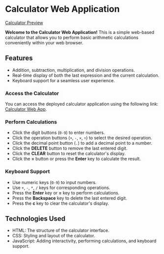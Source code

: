 # Calculator Web Application

[Calculator Preview](https://github.com/filipryznar/calculator/blob/main/calculator.jpg)

**Welcome to the Calculator Web Application!** This is a simple web-based calculator that allows you to perform basic arithmetic calculations conveniently within your web browser.

## Features

- Addition, subtraction, multiplication, and division operations.
- Real-time display of both the last expression and the current calculation.
- Keyboard support for a seamless user experience.


### Access the Calculator

You can access the deployed calculator application using the following link: [Calculator Web App](https://filipryznar.github.io/calculator/).

### Perform Calculations

- Click the digit buttons (`0-9`) to enter numbers.
- Click the operation buttons (`+`, `-`, `×`, `÷`) to select the desired operation.
- Click the decimal point button (`.`) to add a decimal point to a number.
- Click the **DELETE** button to remove the last entered digit.
- Click the **CLEAR** button to reset the calculator's display.
- Click the **=** button or press the **Enter** key to calculate the result.

### Keyboard Support

- Use numeric keys (`0-9`) to input numbers.
- Use `+`, `-`, `*`, `/` keys for corresponding operations.
- Press the **Enter** key or **=** key to perform calculations.
- Press the **Backspace** key to delete the last entered digit.
- Press the **c** key to clear the calculator's display.

## Technologies Used

- HTML: The structure of the calculator interface.
- CSS: Styling and layout of the calculator.
- JavaScript: Adding interactivity, performing calculations, and keyboard support.
